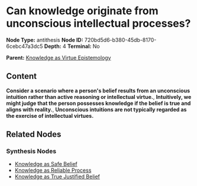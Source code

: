 # Can knowledge originate from unconscious intellectual processes?

**Node Type:** antithesis
**Node ID:** 720bd5d6-b380-45db-8170-6cebc47a3dc5
**Depth:** 4
**Terminal:** No

**Parent:** [Knowledge as Virtue Epistemology](knowledge-as-virtue-epistemology-synthesis-4654d46a-af86-473e-bacb-4a409905b5cf.md)

## Content

**Consider a scenario where a person's belief results from an unconscious intuition rather than active reasoning or intellectual virtue.**, **Intuitively, we might judge that the person possesses knowledge if the belief is true and aligns with reality.**, **Unconscious intuitions are not typically regarded as the exercise of intellectual virtues.**

## Related Nodes

### Synthesis Nodes

- [Knowledge as Safe Belief](knowledge-as-safe-belief-synthesis-8b378dc9-494b-4a62-a777-f0e20edee490.md)
- [Knowledge as Reliable Process](knowledge-as-reliable-process-synthesis-fed845d4-c751-466a-9ba2-7040b3596d18.md)
- [Knowledge as True Justified Belief](knowledge-as-true-justified-belief-synthesis-f71b167e-ed6b-4cd2-adab-8f54e1c079de.md)
